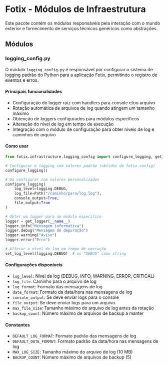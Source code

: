 # Fotix - Módulos de Infraestrutura

Este pacote contém os módulos responsáveis pela interação com o mundo exterior e fornecimento de serviços técnicos genéricos como abstrações.

## Módulos

### logging_config.py

O módulo `logging_config.py` é responsável por configurar o sistema de logging padrão do Python para a aplicação Fotix, permitindo o registro de eventos e erros.

#### Principais funcionalidades

- Configuração do logger raiz com handlers para console e/ou arquivo
- Rotação automática de arquivos de log quando atingem um tamanho máximo
- Obtenção de loggers configurados para módulos específicos
- Alteração do nível de log em tempo de execução
- Integração com o módulo de configuração para obter níveis de log e caminhos de arquivo

#### Como usar

```python
from fotix.infrastructure.logging_config import configure_logging, get_logger, set_log_level

# Configurar o logging com valores padrão (obtidos de fotix.config)
configure_logging()

# Ou configurar com valores personalizados
configure_logging(
    log_level=logging.DEBUG,
    log_file=Path("/caminho/para/log.log"),
    console_output=True,
    file_output=True
)

# Obter um logger para um módulo específico
logger = get_logger(__name__)
logger.info("Mensagem informativa")
logger.debug("Mensagem de depuração")
logger.warning("Aviso")
logger.error("Erro")

# Alterar o nível de log em tempo de execução
set_log_level(logging.DEBUG)  # ou "DEBUG" como string
```

#### Configurações disponíveis

- `log_level`: Nível de log (DEBUG, INFO, WARNING, ERROR, CRITICAL)
- `log_file`: Caminho para o arquivo de log
- `log_format`: Formato das mensagens de log
- `date_format`: Formato da data/hora nas mensagens de log
- `console_output`: Se deve enviar logs para o console
- `file_output`: Se deve enviar logs para um arquivo
- `max_file_size`: Tamanho máximo do arquivo de log antes da rotação
- `backup_count`: Número máximo de arquivos de backup a manter

#### Constantes

- `DEFAULT_LOG_FORMAT`: Formato padrão das mensagens de log
- `DEFAULT_DATE_FORMAT`: Formato padrão da data/hora nas mensagens de log
- `MAX_LOG_SIZE`: Tamanho máximo do arquivo de log (10 MB)
- `BACKUP_COUNT`: Número máximo de arquivos de backup (5)
